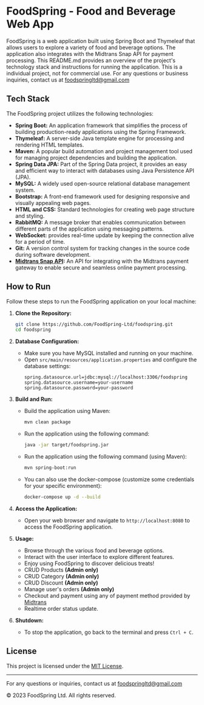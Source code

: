 # FoodSpring - Food and Beverage Web App

FoodSpring is a web application built using Spring Boot and Thymeleaf that allows users to explore a variety of food and beverage options. The application also integrates with the Midtrans Snap API for payment processing. This README.md provides an overview of the project's technology stack and instructions for running the application. This is a individual project, not for commercial use. For any questions or business inquiries, contact us at [foodspringltd@gmail.com](mailto:foodspringltd@gmail.com)

## Tech Stack

The FoodSpring project utilizes the following technologies:

- **Spring Boot:** An application framework that simplifies the process of building production-ready applications using the Spring Framework.
- **Thymeleaf:** A server-side Java template engine for processing and rendering HTML templates.
- **Maven:** A popular build automation and project management tool used for managing project dependencies and building the application.
- **Spring Data JPA:** Part of the Spring Data project, it provides an easy and efficient way to interact with databases using Java Persistence API (JPA).
- **MySQL:** A widely used open-source relational database management system.
- **Bootstrap:** A front-end framework used for designing responsive and visually appealing web pages.
- **HTML and CSS:** Standard technologies for creating web page structure and styling.
- **RabbitMQ:** A message broker that enables communication between different parts of the application using messaging patterns.
- **WebSocket:** provides real-time update by keeping the connection alive for a period of time.
- **Git:** A version control system for tracking changes in the source code during software development.
- **[Midtrans Snap API](https://midtrans.com):** An API for integrating with the Midtrans payment gateway to enable secure and seamless online payment processing.

## How to Run

Follow these steps to run the FoodSpring application on your local machine:

1. **Clone the Repository:**
   ```bash
   git clone https://github.com/FoodSpring-Ltd/foodspring.git
   cd foodspring
   ```

2. **Database Configuration:**

    - Make sure you have MySQL installed and running on your machine.
    - Open `src/main/resources/application.properties` and configure the database settings:
      ```properties
      spring.datasource.url=jdbc:mysql://localhost:3306/foodspring
      spring.datasource.username=your-username
      spring.datasource.password=your-password
      ```

3. **Build and Run:**

    - Build the application using Maven:
      ```bash
      mvn clean package
      ```

    - Run the application using the following command:
      ```bash
      java -jar target/foodspring.jar
      ```

   - Run the application using the following command (using Maven):
     ```bash
     mvn spring-boot:run
     ```

   - You can also use the docker-compose (customize some credentials for your specific environment):
      ```bash
      docker-compose up -d --build
      ```

4. **Access the Application:**

    - Open your web browser and navigate to `http://localhost:8080` to access the FoodSpring application.

5. **Usage:**

    - Browse through the various food and beverage options.
    - Interact with the user interface to explore different features.
    - Enjoy using FoodSpring to discover delicious treats!
    - CRUD Products **(Admin only)**
    - CRUD Category **(Admin only)**
    - CRUD Discount **(Admin only)**
    - Manage user's orders **(Admin only)**
    - Checkout and payment using any of payment method provided by [Midtrans](https://midtrans.com)
    - Realtime order status update.

6. **Shutdown:**

    - To stop the application, go back to the terminal and press `Ctrl + C`.


## License

This project is licensed under the [MIT License](LICENSE).

---

For any questions or inquiries, contact us at [foodspringltd@gmail.com](mailto:foodspringltd@gmail.com)

© 2023 FoodSpring Ltd. All rights reserved.
